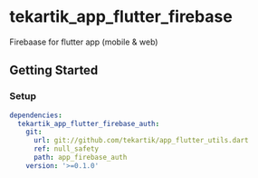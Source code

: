 # tekartik_app_flutter_firebase

Firebaase for flutter app (mobile & web)

## Getting Started

### Setup

```yaml
dependencies:
  tekartik_app_flutter_firebase_auth:
    git:
      url: git://github.com/tekartik/app_flutter_utils.dart
      ref: null_safety
      path: app_firebase_auth
    version: '>=0.1.0'
```
